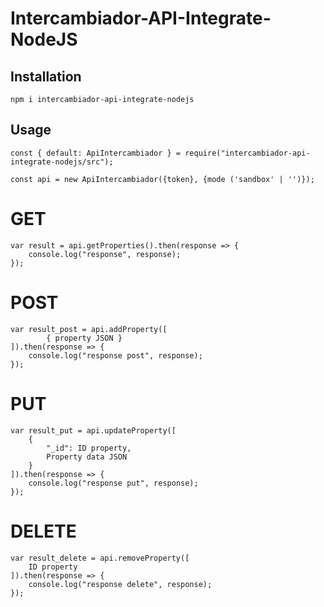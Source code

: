 # Intercambiador-API-Integrate-NodeJS

## Installation
```
npm i intercambiador-api-integrate-nodejs
```

## Usage
```
const { default: ApiIntercambiador } = require("intercambiador-api-integrate-nodejs/src");

const api = new ApiIntercambiador({token}, {mode ('sandbox' | '')});
```

# GET 
```
var result = api.getProperties().then(response => {
    console.log("response", response);
});
```

# POST
```
var result_post = api.addProperty([
        { property JSON }
]).then(response => {
    console.log("response post", response);
});
```

# PUT
```
var result_put = api.updateProperty([
    {
        "_id": ID property,
        Property data JSON
    }
]).then(response => {
    console.log("response put", response);
});
```

# DELETE
```
var result_delete = api.removeProperty([
    ID property
]).then(response => {
    console.log("response delete", response);
});
```